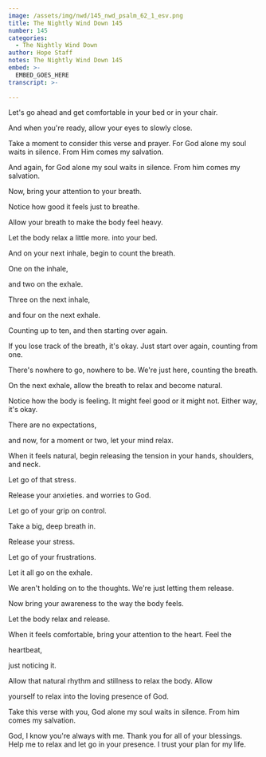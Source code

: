 ```yaml
---
image: /assets/img/nwd/145_nwd_psalm_62_1_esv.png
title: The Nightly Wind Down 145
number: 145
categories:
  - The Nightly Wind Down
author: Hope Staff
notes: The Nightly Wind Down 145
embed: >-
  EMBED_GOES_HERE
transcript: >-
  
---
```

Let's go ahead and get comfortable in your bed or in your chair.

And when you're ready, allow your eyes to slowly close.

Take a moment to consider this verse and prayer. For God alone my soul waits in silence. From Him comes my salvation.

And again, for God alone my soul waits in silence. From him comes my salvation.

Now, bring your attention to your breath.

Notice how good it feels just to breathe.

Allow your breath to make the body feel heavy.

Let the body relax a little more. into your bed.

And on your next inhale, begin to count the breath.

One on the inhale,

and two on the exhale.

Three on the next inhale,

and four on the next exhale.

Counting up to ten, and then starting over again.

If you lose track of the breath, it's okay. Just start over again, counting from one.

There's nowhere to go, nowhere to be. We're just here, counting the breath.

On the next exhale, allow the breath to relax and become natural.

Notice how the body is feeling. It might feel good or it might not. Either way, it's okay.

There are no expectations,

and now, for a moment or two, let your mind relax.

When it feels natural, begin releasing the tension in your hands, shoulders, and neck.

Let go of that stress.

Release your anxieties. and worries to God.

Let go of your grip on control.

Take a big, deep breath in.

Release your stress.

Let go of your frustrations.

Let it all go on the exhale.

We aren't holding on to the thoughts. We're just letting them release.

Now bring your awareness to the way the body feels.

Let the body relax and release.

When it feels comfortable, bring your attention to the heart. Feel the

heartbeat,

just noticing it.

Allow that natural rhythm and stillness to relax the body. Allow

yourself to relax into the loving presence of God.

Take this verse with you, God alone my soul waits in silence. From him comes my salvation.

God, I know you're always with me. Thank you for all of your blessings. Help me to relax and let go in your presence. I trust your plan for my life.

